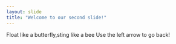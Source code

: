 ```yaml
---
layout: slide
title: "Welcome to our second slide!"
---
```

Float like a butterfly,sting like a bee
Use the left arrow to go back!

